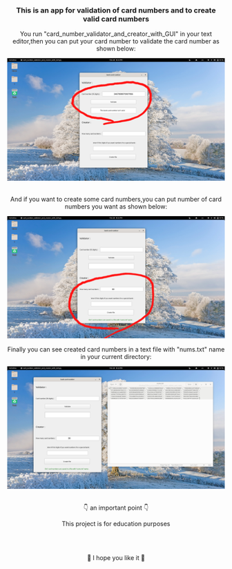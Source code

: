 <h3 align="center">This is an app for validation of card numbers and to create valid card numbers</h3>
<p align="center">You run "card_number_validator_and_creator_with_GUI" in your text editor,then you can put your card number to validate the card number as shown below:</p>
<img src="pics/Screenshot from 2022-02-28 20-21-00.png"><br><br>

<p align="center">And if you want to create some card numbers,you can put number of card numbers you want as shown below:</p>
<img src="pics/Screenshot from 2022-02-28 20-21-49.png"><br>
<p align="center">Finally you can see created card numbers in a text file with "nums.txt" name in your current directory:</p>
<img src="pics/Screenshot from 2022-02-28 20-22-36.png"><br><br>

<p align="center">👇 an important point 👇 </p>
<p align="center"> This project is for education purposes</p><br><br>
 
 
<p align="center">🌼 I hope you like it 🌼 </p>